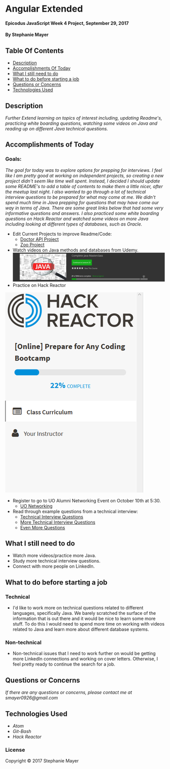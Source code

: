 # Angular Extended

#### Epicodus JavaScript Week 4 Project, September 29, 2017

#### By Stephanie Mayer

## Table Of Contents
* [Description](#description)
* [Accomplishments Of Today](#accomplishments-of-today)
* [What I still need to do](#what-i-still-need-to-do)
* [What to do before starting a job](#what-to-do-before-starting-a-job)
* [Questions or Concerns](#questions-or-concerns)
* [Technologies Used](#technologies-used)


## Description
_Further Extend learning on topics of interest including, updating Readme's, practicing white boarding questions, watching some videos on Java and reading up on different Java technical questions._


## Accomplishments of Today
### Goals:
  _The goal for today was to explore options for prepping for interviews. I feel like I am pretty good at working on independent projects, so creating a new project didn't seem like time well spent. Instead, I decided I should update some README's to add a table of contents to make them a little nicer, after the meetup last night. I also wanted to go through a lot of technical interview questions to be prepared for what may come at me. We didn't spend much time in Java prepping for questions that may have come our way in terms of Java. There are some great links below that had some very informative questions and answers. I also practiced some white boarding questions on Hack Reactor and watched some videos on more Java including looking at different types of databases, such as Oracle._

* Edit Current Projects to improve Readme/Code:
  * [Doctor API Project](https://github.com/smayer0926/doctorLookup)
  * [Zoo Project](https://github.com/smayer0926/Zoo)
* Watch videos on Java methods and databases from Udemy.
![Java Progress](images/Capture.PNG)
* Practice on Hack Reactor

![HackReactor Progress](images/capture2.PNG)
* Register to go to UO Alumni Networking Event on October 10th at 5:30.
  * [UO Networking](http://www.uoalumni.com/s/1540/uoaa/index.aspx?sid=1540&gid=3&pgid=7385&cid=16925&ecid=16925&crid=0&calpgid=587&calcid=2644)
* Read through example questions from a technical interview:
  * [Technical Interview Questions](http://www.java2novice.com/java-interview-questions/)
  * [More Technical Interview Questions](https://www.javatpoint.com/corejava-interview-questions)
  * [Even More Questions](http://www.buggybread.com/2015/06/java-interview-questions-and-answers.html)

## What I still need to do
* Watch more videos/practice more Java.
* Study more technical interview questions.
* Connect with more people on LinkedIn.

## What to do before starting a job
### Technical
* I'd like to work more on technical questions related to different languages, specifically Java. We barely scratched the surface of the information that is out there and it would be nice to learn some more stuff. To do this I would need to spend more time on working with videos related to Java and learn more about different database systems.

### Non-technical
* Non-technical issues that I need to work further on would be getting more LinkedIn connections and working on cover letters. Otherwise, I feel pretty ready to continue the search for a job.

## Questions or Concerns
_If there are any questions or concerns, please contact me at smayer0926@gmail.com_


## Technologies Used
* _Atom_
* _Git-Bash_
* _Hack Reactor_




### License

Copyright &copy; 2017 Stephanie Mayer
